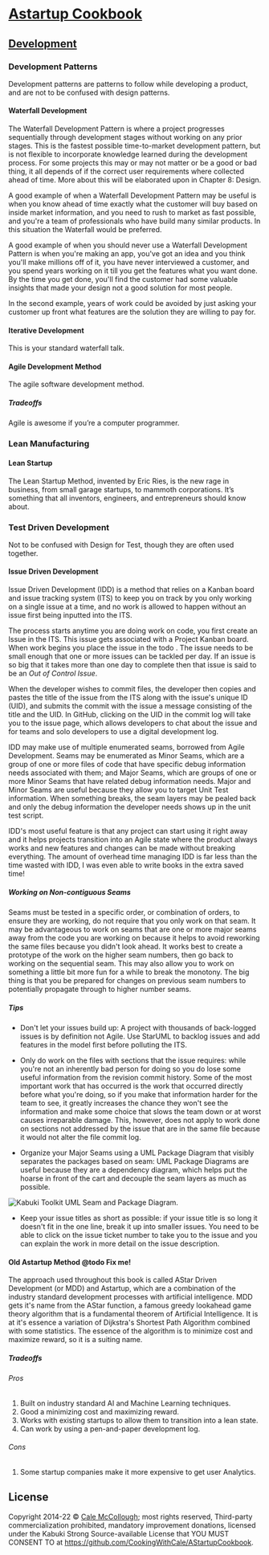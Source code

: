 # [Astartup Cookbook](../)

## [Development](./)

### Development Patterns

Development patterns are patterns to follow while developing a product, and are not to be confused with design patterns.

#### Waterfall Development

The Waterfall Development Pattern is where a project progresses sequentially through development stages without working on any prior stages. This is the fastest possible time-to-market development pattern, but is not flexible to incorporate knowledge learned during the development process. For some projects this may or may not matter or be a good or bad thing, it all depends of if the correct user requirements where collected ahead of time. More about this will be elaborated upon in Chapter 8: Design.

A good example of when a Waterfall Development Pattern may be useful is when you know ahead of time exactly what the customer will buy based on inside market information, and you need to rush to market as fast possible, and you're a team of professionals who have build many similar products. In this situation the Waterfall would be preferred.

A good example of when you should never use a Waterfall Development Pattern is when you're making an app, you've got an idea and you think you'll make millions off of it, you have never interviewed a customer, and you spend years working on it till you get the features what you want done. By the time you get done, you'll find the customer had some valuable insights that made your design not a good solution for most people.

In the second example, years of work could be avoided by just asking your customer up front what features are the solution they are willing to pay for.

#### Iterative Development

This is your standard waterfall talk.

#### Agile Development Method

The agile software development method.

##### Tradeoffs

Agile is awesome if you’re a computer programmer.

### Lean Manufacturing

#### Lean Startup

The Lean Startup Method, invented by Eric Ries, is the new rage in business, from small garage startups, to mammoth corporations. It’s something that all inventors, engineers, and entrepreneurs should know about.

### Test Driven Development

Not to be confused with Design for Test, though they are often used together.

#### Issue Driven Development

Issue Driven Development (IDD) is a method that relies on a Kanban board and issue tracking system (ITS) to keep you on track by you only working on a single issue at a time, and no work is allowed to happen without an issue first being inputted into the ITS.

The process starts anytime you are doing work on code, you first create an Issue in the ITS. This issue gets associated with a Project Kanban board. When work begins you place the issue in the todo . The issue needs to be small enough that one or more issues can be tackled per day. If an issue is so big that it takes more than one day to complete then that issue is said to be an *Out of Control Issue*.

When the developer wishes to commit files, the developer then copies and pastes the title of the issue from the ITS along with the issue's unique ID (UID), and submits the commit with the issue a message consisting of the title and the UID. In GitHub, clicking on the UID in the commit log will take you to the issue page, which allows developers to chat about the issue and for teams and solo developers to use a digital development log.

IDD may make use of multiple enumerated seams, borrowed from Agile Development. Seams may be enumerated as Minor Seams, which are a group of one or more files of code that have specific debug information needs associated with them; and Major Seams, which are groups of one or more Minor Seams that have related debug information needs. Major and Minor Seams are useful because they allow you to target Unit Test information. When something breaks, the seam layers may be pealed back and only the debug information the developer needs shows up in the unit test script.

IDD's most useful feature is that any project can start using it right away and it helps projects transition into an Agile state where the product always works and new features and changes can be made without breaking everything. The amount of overhead time managing IDD is far less than the time wasted with IDD, I was even able to write books in the extra saved time!

##### Working on Non-contiguous Seams

Seams must be tested in a specific order, or combination of orders, to ensure they are working, do not require that you only work on that seam. It may be advantageous to work on seams that are one or more major seams away from the code you are working on because it helps to avoid reworking the same files because you didn't look ahead. It works best to create a prototype of the work on the higher seam numbers, then go back to working on the sequential seam. This may also allow you to work on something a little bit more fun for a while to break the monotony. The big thing is that you be prepared for changes on previous seam numbers to potentially propagate through to higher number seams.

##### Tips

* Don't let your issues build up: A project with thousands of back-logged issues is by definition not Agile. Use StarUML to backlog issues and add features in the model first before polluting the ITS.

* Only do work on the files with sections that the issue requires: while you're not an inherently bad person for doing so you do lose some useful information from the revision commit history. Some of the most important work that has occurred is the work that occurred directly before what you're doing, so if you make that information harder for the team to see, it greatly increases the chance they won't see the information and make some choice that slows the team down or at worst causes irreparable damage. This, however, does not apply to work done on sections not addressed by the issue that are in the same file because it would not alter the file commit log.

* Organize your Major Seams using a UML Package Diagram that visibly separates the packages based on seam: UML Package Diagrams are useful because they are a dependency diagram, which helps put the hoarse in front of the cart and decouple the seam layers as much as possible.

![Kabuki Toolkit UML Seam and Package Diagram.](images/kabuki_package_diagram.jpg)

* Keep your issue titles as short as possible: if your issue title is so long it doesn't fit in the one line, break it up into smaller issues. You need to be able to click on the issue ticket number to take you to the issue and you can explain the work in more detail on the issue description.

#### Old Astartup Method @todo Fix me!

The approach used throughout this book is called AStar Driven Development (or MDD) and Astartup, which are a combination of the industry standard development processes with artificial intelligence. MDD gets it's name from the AStar function, a famous greedy lookahead game theory algorithm that is a fundamental theorem of Artificial Intelligence. It is at it's essence a variation of Dijkstra's Shortest Path Algorithm combined with some statistics. The essence of the algorithm is to minimize cost and maximize reward, so it is a suiting name.

##### Tradeoffs

###### Pros

1. Built on industry standard AI and Machine Learning techniques.
2. Good a minimizing cost and maximizing reward.
3. Works with existing startups to allow them to transition into a lean state.
4. Can work by using a pen-and-paper development log.

###### Cons

1. Some startup companies make it more expensive to get user Analytics.

## License

Copyright 2014-22 © [Cale McCollough](https://cookingwithcale.org); most rights reserved, Third-party commercialization prohibited, mandatory improvement donations, licensed under the Kabuki Strong Source-available License that YOU MUST CONSENT TO at <https://github.com/CookingWithCale/AStartupCookbook>.
